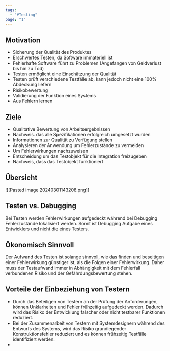 ```yaml
---
tags:
  - "#Testing"
page: "1"
---
```


## Motivation
+ Sicherung der Qualität des Produktes
+ Erschwertes Testen, da Software immateriell ist
+ Fehlerhafte Software führt zu Problemen (Angefangen von Geldverlust bis hin zu Tod)
+ Testen ermöglicht eine Einschätzung der Qualität
+ Testen prüft verschiedene Testfälle ab, kann jedoch nicht eine 100% Abdeckung liefern
+ Risikobewertung 
+ Validierung der Funktion eines Systems
+ Aus Fehlern lernen
## Ziele
+ Qualitative Bewertung von Arbeitsergebnissen
+ Nachweis. das alle Spezifikationen erfolgreich umgesetzt wurden
+ Informationen zur Qualität zu Verfügung stellen 
+ Analysieren der Anwendung um Fehlerzustände zu vermeiden
+ Um Fehlerwirkungen nachzuweisen
+ Entscheidung um das Testobjekt für die Integration freizugeben 
+ Nachweis, dass das Testobjekt funktioniert

## Übersicht
![[Pasted image 20240301143208.png]]

## Testen vs. Debugging
Bei Testen werden Fehlerwirkungen aufgedeckt während bei Debugging Fehlerzustände lokalisiert werden.
Somit ist Debugging Aufgabe eines Entwicklers und nicht die eines Testers.


## Ökonomisch Sinnvoll
Der Aufwand des Testen ist solange sinnvoll, wie das finden und beseitigen einer Fehlerwirkung günstiger ist, als die Folgen einer Fehlerwirkung. Daher muss der Testaufwand immer in Abhängigkeit mit dem Fehlerfall verbundenen Risiko und der Gefährdungsbewertung stehen.

## Vorteile der Einbeziehung von Testern
+ Durch das Beteiligen von Testern an der Prüfung der Anforderungen, können Unklarheiten und Fehler frühzeitig aufgedeckt werden. Dadurch wird das Risiko der Entwicklung falscher oder nicht testbarer Funktionen reduziert.
+ Bei der Zusammenarbeit von Testern mit Systemdesignern während des Entwurfs des Systems, wird das Risiko grundlegender Konstruktionsfehler reduziert und es können frühzeitig Testfälle identifiziert werden.
+ 